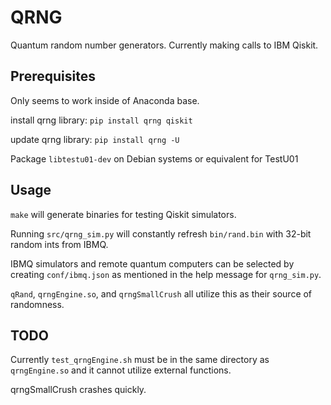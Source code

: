 # QRNG
Quantum random number generators.
Currently making calls to IBM Qiskit.

## Prerequisites
Only seems to work inside of Anaconda base.

install qrng library:
`pip install qrng qiskit`

update qrng library:
`pip install qrng -U`

Package `libtestu01-dev` on Debian systems or equivalent for TestU01

## Usage
`make` will generate binaries for testing Qiskit simulators.

Running `src/qrng_sim.py` will constantly refresh `bin/rand.bin` with 32-bit random ints from IBMQ.

IBMQ simulators and remote quantum computers can be selected by creating `conf/ibmq.json` as mentioned in the help message for `qrng_sim.py`.

`qRand`, `qrngEngine.so`, and `qrngSmallCrush` all utilize this as their source of randomness.

## TODO
Currently `test_qrngEngine.sh` must be in the same directory as `qrngEngine.so` and it cannot utilize external functions.

qrngSmallCrush crashes quickly.